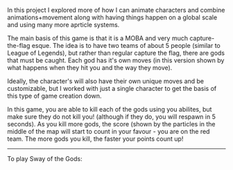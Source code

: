 In this project I explored more of how I can animate characters and combine animations+movement along with having things happen on a global scale and using many more aprticle systems.

The main basis of this game is that it is a MOBA and very much capture-the-flag esque. The idea is to have two teams of about 5 people (similar to League of Legends), but rather than regular capture the flag, there are gods that must be caught. Each god has it's own moves (in this version shown by what happens when they hit you and the way they move).

Ideally, the character's will also have their own unique moves and be customizable, but I worked with just a single character to get the basis of this type of game creation down.

In this game, you are able to kill each of the gods using you abilites, but make sure they do not kill you! (although if they do, you will respawn in 5 seconds). As you kill more gods, the score (shown by the particles in the middle of the map will start to count in your favour - you are on the red team. The more gods you kill, the faster your points count up!

**************************

To play Sway of the Gods:

